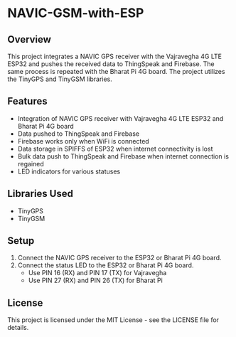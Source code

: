 # NAVIC-GSM-with-ESP

## Overview
This project integrates a NAVIC GPS receiver with the Vajravegha 4G LTE ESP32 and pushes the received data to ThingSpeak and Firebase. The same process is repeated with the Bharat Pi 4G board. The project utilizes the TinyGPS and TinyGSM libraries.

## Features
- Integration of NAVIC GPS receiver with Vajravegha 4G LTE ESP32 and Bharat Pi 4G board
- Data pushed to ThingSpeak and Firebase
- Firebase works only when WiFi is connected
- Data storage in SPIFFS of ESP32 when internet connectivity is lost
- Bulk data push to ThingSpeak and Firebase when internet connection is regained
- LED indicators for various statuses

## Libraries Used
- TinyGPS
- TinyGSM

## Setup
1. Connect the NAVIC GPS receiver to the ESP32 or Bharat Pi 4G board.
2. Connect the status LED to the ESP32 or Bharat Pi 4G board. 
    - Use PIN 16 (RX) and PIN 17 (TX) for Vajravegha
    - Use PIN 27 (RX) and PIN 26 (TX) for Bharat Pi

## License
This project is licensed under the MIT License - see the LICENSE file for details.

